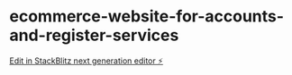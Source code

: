 # ecommerce-website-for-accounts-and-register-services

[Edit in StackBlitz next generation editor ⚡️](https://stackblitz.com/~/github.com/ungabunga-q/ecommerce-website-for-accounts-and-register-services)